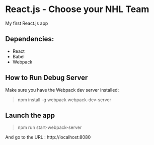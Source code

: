 # React.js - Choose your NHL Team
My first React.js app

## Dependencies:
* React
* Babel
* Webpack

## How to Run Debug Server

Make sure you have the Webpack dev server installed: 

> npm install -g webpack webpack-dev-server

## Launch the app

> npm run start-webpack-server

And go to the URL : http://localhost:8080
